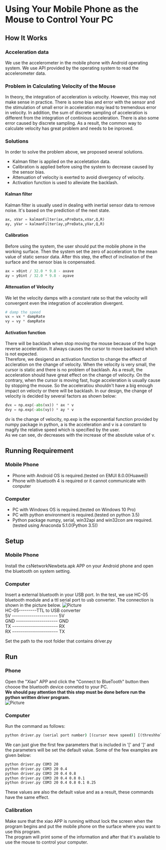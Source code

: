 # Using Your Mobile Phone as the Mouse to Control Your PC  
## How It Works  
### Acceleration data  
We use the accelerometer in the mobile phone with Android operating system.
We use API provided by the operating system to read the accelerometer data.

### Problem in Calculating Velocity of the Mouse  
In theory, the integration of acceleration is velocity.
However, this may not make sense in practice.
There is some bias and error with the sensor and the stimulation of small error in acceleration may lead to tremendous error in velocity.
In addition, the sum of discrete sampling of acceleration is different from the integration of continious acceleration.
There is also some error caused by discrete sampling.
As a result, the common way to calculate velocity has great problem and needs to be inproved.
### Solutions  
In order to solve the problem above, we proposed several solutions.
 - Kalman filter is applied on the acceletation data.  
 - Calibration is applied before using the system to decrease caused by the sensor bias.  
 - Attenuation of velocity is exerted to avoid divergency of velocity.  
 - Activation function is used to alleviate the backlash.  
#### Kalman filter  
Kalman filter is usually used in dealing with inertial sensor data to remove noise.
It's based on the prediction of the next state.  
```python
ax, xVar = kalmanFilter(ax,xPreData,xVar,Q,R)
ay, yVar = kalmanFilter(ay,yPreData,yVar,Q,R)
```
#### Calibration  
Before using the system, the user should put the mobile phone in the working surface.
Then the system set the zero of acceleration to the mean value of static sensor data.
After this step, the effect of inclination of the surface and the sensor bias is conpensated.  
```python
ax = x0int / 32.0 * 9.8 - axave
ay = y0int / 32.0 * 9.8 - ayave
```
#### Attenuation of Velocity  
We let the velocity damps with a constant rate so that the velocity will convergent even the integration of acceleration divergent.
```python
# damp the speed
vx = vx * dampRate
vy = vy * dampRate
```
#### Activation function
There will be backlash when stop moving the mouse because of the huge reverse acceleration.
It always causes the cursor to move backward which is not expected.  
Therefore, we desigend an activation function to change the effect of accleration on the change of velocity.
When the velocity is very small, the cursor is static and there is no problem of backlash.
As a result, the acceleration should have great effect on the change of velocity.
On the contrary, when the cursor is moving fast, huge acceleration is usually cause by stopping the mouse.
So the acceleratiou shouldn't have a big enough impact on velocty or there will be backlash.
In our design, the change of velocity is decided by several factors as shown below:
```python
dvx = np.exp(-abs(vx)) * ax * v
dvy = np.exp(-abs(vy)) * ay * v
```
dv is the change of velocity, np.exp is the exponential function provided by numpy package in python, a is the acceleration and v is a constant to magify the relative speed which is specified by the user.  
As we can see, dv decreases with the increase of the absolute value of v. 
## Running Requirement  

### Mobile Phone  
 - Phone with Android OS is required.(tested on EMUI 8.0.0(Huawei))  
 - Phone with bluetooth 4 is required or it cannot communicate with conputer  

### Computer  
 - PC with Windows OS is required.(tested on Windows 10 Pro)  
 - PC with python environment is required.(tested on python 3.5)  
 - Python package numpy, serial, win32api and win32con are required.(tested using Anaconda 5.1.0(Python 3.5))  

## Setup  
### Mobile Phone  
Install the csNetworkNewbeta.apk APP on your Android phone and open the bluetooth on system setting.  
### Computer  
Insert a external bluetooth in your USB port.
In the test, we use HC-05 bluetooth module and a ttl serial port to usb converter.
The connection is shown in the picture below.
![Picture](./pic/connection.jpg)  
HC-05---------TTL to USB converter  
5V ----------------------- 5V  
GND --------------------- GND  
TX ----------------------- RX  
RX ----------------------- TX  
  
Set the path to the root folder that contains driver.py  

## Run  
### Phone  
Open the "Xiao" APP and click the "Connect to BlueTooth" button then choooe the bluetooth device conneted to your PC.  
**We should pay attention that this step must be done before run the python written driver program.**  
![Picture](./pic/xiao.jpg)  

### Computer  
Run the command as follows:
```cmd
python driver.py (serial port number) [(cursor move speed)] [(threshhold for moving)] [(damp rate)] [(Q)] [(R)]
```
We can just give the first few parameters that is included in '[' and ']' and the parameters will be set the default value. 
Some of the few examples are given below:
```cmd
python driver.py COM3 20 
python driver.py COM3 20 0.4
python driver.py COM3 20 0.4 0.8
python driver.py COM3 20 0.4 0.8 0.1
python driver.py COM3 20 0.4 0.8 0.1 0.25
```
These values are also the default value and as a result, these commands have the same effect.  

### Calibration
Make sure that the xiao APP is running without lock the screen when the program begins and put the mobile phone on the surface where you want to use this program.  
The program will print some of the information and after that it's available to use the mouse to control your computer.
